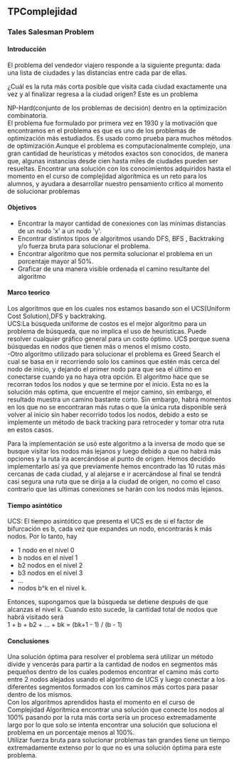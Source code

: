 ## TPComplejidad
### Tales Salesman Problem
#### Introducción
El problema del vendedor viajero responde a la siguiente pregunta: dada una lista de ciudades y las distancias entre cada par de ellas. 

¿Cuál es la ruta más corta posible que visita cada ciudad exactamente una vez y al finalizar regresa a la ciudad origen? Este es un problema  

NP-Hard(conjunto de los problemas de decisión) dentro en la optimización combinatoria.   
El problema fue formulado por primera vez en 1930 y la motivación que encontramos en el problema es que es uno de los problemas de optimización más estudiados. Es usado como prueba para muchos métodos de optimización.Aunque el problema es computacionalmente complejo, una gran cantidad de heurísticas y métodos exactos son conocidos, de manera que, algunas instancias desde cien hasta miles de ciudades pueden ser resueltas.
Encontrar una solución con los conocimientos adquiridos hasta el momento en el curso de complejidad algorítmica es un reto para los alumnos, y ayudara a desarrollar nuestro pensamiento crítico al momento de solucionar problemas
#### Objetivos
- Encontrar la mayor cantidad de conexiones con las mínimas distancias de un nodo 'x' a un nodo 'y'. 
- Encontrar distintos tipos de algoritmos usando DFS, BFS , Backtraking y/o fuerza bruta para solucionar el problema. 
- Encontrar algoritmo que nos permita solucionar el problema en un porcentaje mayor al 50%. 
- Graficar de una manera visible ordenada el camino resultante del algoritmo
#### Marco teorico
Los algoritmos que en los cuales nos estamos basando son el UCS(Uniform Cost Solution),DFS y backtraking.  
UCS:La búsqueda uniforme de costos es el mejor algoritmo para un problema de búsqueda, que no implica el uso de heurísticas. Puede resolver cualquier gráfico general para un costo óptimo. UCS porque suena búsquedas en nodos que tienen más o menos el mismo costo.  
-Otro algoritmo utilizado para solucionar el problema es Greed Search el cual se basa en ir recorriendo solo los caminos que estén más cerca del nodo de inicio, y dejando el primer nodo para que sea el último en conectarse cuando ya no haya otra opción. El algoritmo hace que se recorran todos los nodos y que se termine por el inicio. Esta no es la solución más optima, que encuentre el mejor camino, sin embargo, el resultado muestra un camino bastante corto. Sin embargo, habrá momentos en los que no se encontraran más rutas o que la única ruta disponible será volver al inicio sin haber recorrido todos los nodos, debido a esto se implemente un método de back tracking para retroceder y tomar otra ruta en estos casos.   

Para la implementación se usó este algoritmo a la inversa de modo que se busque visitar los nodos más lejanos y luego debido a que no habrá más opciones y la ruta ira acercándose al punto de origen. Hemos decidido implementarlo así ya que previamente hemos encontrado las 10 rutas más cercanas de cada ciudad, y al alejarse e ir acercándose al final se tendrá casi segura una ruta que se dirija a la ciudad de origen, no como el caso contrario que las ultimas conexiones se harán con los nodos más lejanos.

#### Tiempo asintótico  
UCS:
El tiempo asintótico que presenta el UCS es de si el factor de bifurcación es b, cada vez que expandes un nodo, encontrarás k más nodos. Por lo tanto, hay 
 
- 1 nodo en el nivel 0 
- b nodos en el nivel 1 
- b2 nodos en el nivel 2 
- b3 nodos en el nivel 3 
- ... 
- nodos b^k en el nivel k.

Entonces, supongamos que la búsqueda se detiene después de que alcanzas el nivel k. Cuando esto sucede, la cantidad total de nodos que habrá visitado será    
1 + b + b2 + ... + bk = (bk+1 - 1) / (b - 1)

#### Conclusiones 
Una solución óptima para resolver el problema será utilizar un método divide y vencerás para partir a la cantidad de nodos en segmentos más pequeños dentro de los cuales podemos encontrar el camino más corto entre 2 nodos alejados usando el algoritmo de UCS y luego conectar a los diferentes segmentos formados con los caminos más cortos para pasar dentro de los mismos.  
Con los algoritmos aprendidos hasta el momento en el curso de Complejidad Algorítmica encontrar una solución que conecte los nodos al 100% pasando por la ruta más corta sería un proceso extremadamente largo por lo que solo se intenta encontrar una solución que soluciona el problema en un porcentaje menos al 100%.    
Utilizar fuerza bruta para solucionar problemas tan grandes tiene un tiempo extremadamente extenso por lo que no es una solución óptima para este problema.
